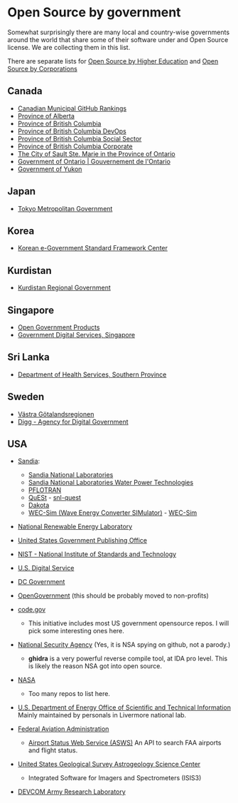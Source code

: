 # Open Source by government

Somewhat surprisingly there are many local and country-wise governments around the world that share some of their software under and Open Source license. We are collecting them in this list.

There are separate lists for [Open Source by Higher Education](https://github.com/szabgab/open-source-by-higher-education) and [Open Source by Corporations](https://github.com/szabgab/open-source-by-corporations)

## Canada

* [Canadian Municipal GitHub Rankings](https://cityssm.github.io/municipal-github-rankings/)
* [Province of Alberta](https://github.com/abgov)
* [Province of British Columbia](https://github.com/bcgov/)
* [Province of British Columbia DevOps ](https://github.com/BCDevOps)
* [Province of British Columbia Social Sector](https://github.com/bcgov-isd)
* [Province of British Columbia Corporate](https://github.com/bcgov-c)
* [The City of Sault Ste. Marie in the Province of Ontario](https://github.com/cityssm)
* [Government of Ontario | Gouvernement de l'Ontario](https://github.com/ongov)
* [Government of Yukon](https://github.com/ytgov)


## Japan

* [Tokyo Metropolitan Government](https://github.com/tokyo-metropolitan-gov)

## Korea

* [Korean e-Government Standard Framework Center](https://github.com/eGovFramework)

## Kurdistan

* [Kurdistan Regional Government](https://github.com/ditkrg)

## Singapore

* [Open Government Products](https://github.com/opengovsg)
* [Government Digital Services, Singapore](https://github.com/GovTechSG)

## Sri Lanka

* [Department of Health Services, Southern Province](https://github.com/pdhs)

## Sweden

* [Västra Götalandsregionen](https://github.com/Vastra-Gotalandsregionen)
* [Digg - Agency for Digital Government](https://github.com/diggsweden)

## USA

* [Sandia](https://www.sandia.gov/):
    * [Sandia National Laboratories](https://github.com/sandialabs)
    * [Sandia National Laboratories Water Power Technologies](https://github.com/SNL-WaterPower)
    * [PFLOTRAN](https://www.pflotran.org/)
    * [QuESt](https://www.sandia.gov/ess/tools-resources/quest) - [snl-quest](https://github.com/snl-quest/)
    * [Dakota](https://dakota.sandia.gov/)
    * [WEC-Sim (Wave Energy Converter SIMulator)](https://wec-sim.github.io/WEC-Sim/master/index.html) - [WEC-Sim](https://github.com/WEC-Sim)

* [National Renewable Energy Laboratory](https://github.com/NREL)
* [United States Government Publishing Office](https://github.com/usgpo)
* [NIST - National Institute of Standards and Technology](https://github.com/usnistgov)
* [U.S. Digital Service](https://github.com/usds)
* [DC Government](https://github.com/DCgov)

* [OpenGovernment](https://github.com/opengovernment) (this should be probably moved to non-profits)

* [code.gov](https://github.com/GSA)
    * This initiative includes most US government opensource repos. I will pick some interesting ones here. 
* [National Security Agency](https://github.com/NationalSecurityAgency) (Yes, it is NSA spying on github, not a parody.)
    * **ghidra** is a very powerful reverse compile tool, at IDA pro level. This is likely the reason NSA got into open source.
* [NASA](https://www.nasa.gov/)
    * Too many repos to list here.
* [U.S. Department of Energy Office of Scientific and Technical Information](https://github.com/doecode) Mainly maintained by personals in Livermore national lab.
* [Federal Aviation Administration](https://github.com/Federal-Aviation-Administration)
    * [Airport Status Web Service (ASWS)](https://github.com/Federal-Aviation-Administration/ASWS) An API to search FAA airports and flight status.
* [United States Geological Survey Astrogeology Science Center](https://github.com/USGS-Astrogeology)
    * Integrated Software for Imagers and Spectrometers (ISIS3)
* [DEVCOM Army Research Laboratory](https://github.com/usarmyresearchlab)
